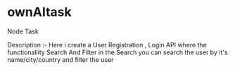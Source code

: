 # ownAItask
Node Task

Description :-
    Here i create a User Registration , Login  API
    where the functionallity 
      Search And Filter
            in the Search you can search the user by it's name/city/country and filter the user 
